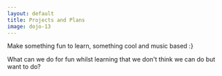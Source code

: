 ```yaml
---
layout: default
title: Projects and Plans
image: dojo-13
---
```


Make something fun to learn, something cool and music based :}

What can we do for fun whilst learning that we don't think we can do but want to do?

